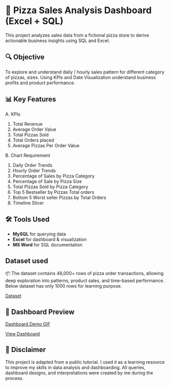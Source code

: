 # 🍕 Pizza Sales Analysis Dashboard (Excel + SQL)
This project analyzes sales data from a fictional pizza store to derive actionable business insights using SQL and Excel.

## 🔍 Objective
To explore and understand daily / hourly sales pattern for different category of pizzas, sizes. Using KPIs and Date Visualization understand business profits and product performance.

## 📊 Key Features
A. KPIs
1. Total Revenue
2. Average Order Value
3. Total Pizzas Sold
4. Total Orders placed
5. Average Pizzas Per Order Value

B. Chart Requirement
1.	Daily Order Trends
2.	Hourly Order Trends
3.	Percentage of Sales by Pizza Category
4.	Percentage of Sale by Pizza Size
5.	Total Pizzas Sold by Pizza Category
6.	Top 5 Bestseller by Pizzas Total orders 
7.	Bottom 5 Worst seller Pizzas by Total Orders
8.	Timeline Slicer

## 🛠 Tools Used

- **MySQL** for querying data
- **Excel** for dashboard & visualization
- **MS Word** for SQL documentation

## Dataset used
📦 The dataset contains 48,000+ rows of pizza order transactions, allowing deep exploration into patterns, product sales, and time-based performance.
Below dataset has only 1000 rows for learning purpose.

<a href="https://github.com/fromciviltodata/project-pizza-sales-kpi-dashboard/blob/main/project_pizza_sales_excel.xlsx">Dataset</a>

## 📸 Dashboard Preview
[Dashboard Demo GIF](https://github.com/fromciviltodata/project-pizza-sales-kpi-dashboard/blob/main/demo_dashboard_media_pizza_sales-ezgif.com-video-to-gif-converter.gif)

<a href="https://github.com/fromciviltodata/project-pizza-sales-kpi-dashboard/blob/main/dahsboard_image.JPG">View Dashboard</a>

## 📌 Disclaimer

This project is adapted from a public tutorial. I used it as a learning resource to improve my skills in data analysis and dashboarding. All queries, dashboard designs, and interpretations were created by me during the process.
